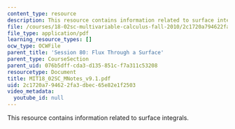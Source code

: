 ```yaml
---
content_type: resource
description: This resource contains information related to surface integrals.
file: /courses/18-02sc-multivariable-calculus-fall-2010/2c1720a794622fa3dbec65e82e1f2503_MIT18_02SC_MNotes_v9.1.pdf
file_type: application/pdf
learning_resource_types: []
ocw_type: OCWFile
parent_title: 'Session 80: Flux Through a Surface'
parent_type: CourseSection
parent_uid: 076b5dff-cda3-d135-851c-f7a311c53208
resourcetype: Document
title: MIT18_02SC_MNotes_v9.1.pdf
uid: 2c1720a7-9462-2fa3-dbec-65e82e1f2503
video_metadata:
  youtube_id: null
---
```

This resource contains information related to surface integrals.

